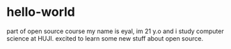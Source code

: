 # hello-world
part of open source course
my name is eyal, im 21 y.o and i study computer science at HUJI.
excited to learn some new stuff about open source.
